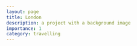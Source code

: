 ```yaml
---
layout: page
title: London
description: a project with a background image
importance: 1
category: travelling
---
```

